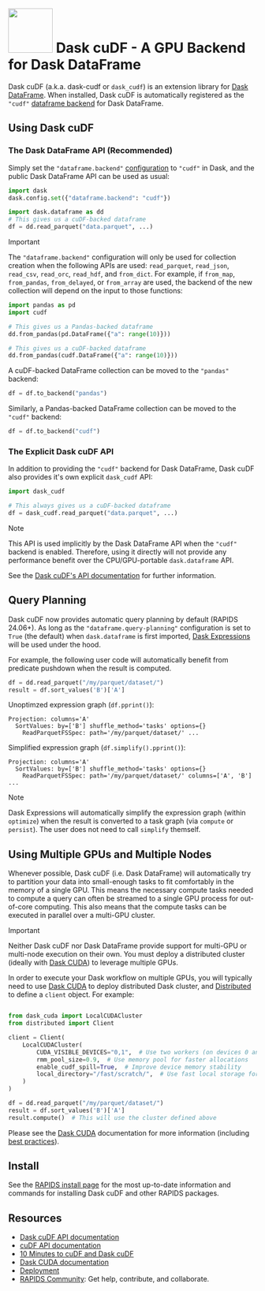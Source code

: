 # <div align="left"><img src="img/rapids_logo.png" width="90px"/>&nbsp;Dask cuDF - A GPU Backend for Dask DataFrame</div>

Dask cuDF (a.k.a. dask-cudf or `dask_cudf`) is an extension library for [Dask DataFrame](https://docs.dask.org/en/stable/dataframe.html). When installed, Dask cuDF is automatically registered as the `"cudf"` [dataframe backend](https://docs.dask.org/en/stable/how-to/selecting-the-collection-backend.html) for Dask DataFrame.

## Using Dask cuDF

### The Dask DataFrame API (Recommended)

Simply set the `"dataframe.backend"` [configuration](https://docs.dask.org/en/stable/configuration.html) to `"cudf"` in Dask, and the public Dask DataFrame API can be used as usual:

```python
import dask
dask.config.set({"dataframe.backend": "cudf"})

import dask.dataframe as dd
# This gives us a cuDF-backed dataframe
df = dd.read_parquet("data.parquet", ...)
```

> [!IMPORTANT]
> The `"dataframe.backend"` configuration will only be used for collection creation when the following APIs are used: `read_parquet`, `read_json`, `read_csv`, `read_orc`, `read_hdf`, and `from_dict`. For example, if `from_map`, `from_pandas`, `from_delayed`, or `from_array` are used, the backend of the new collection will depend on the input to those functions:

```python
import pandas as pd
import cudf

# This gives us a Pandas-backed dataframe
dd.from_pandas(pd.DataFrame({"a": range(10)}))

# This gives us a cuDF-backed dataframe
dd.from_pandas(cudf.DataFrame({"a": range(10)}))
```

A cuDF-backed DataFrame collection can be moved to the `"pandas"` backend:

```python
df = df.to_backend("pandas")
```

Similarly, a Pandas-backed DataFrame collection can be moved to the `"cudf"` backend:

```python
df = df.to_backend("cudf")
```

### The Explicit Dask cuDF API

In addition to providing the `"cudf"` backend for Dask DataFrame, Dask cuDF also provides it's own explicit `dask_cudf` API:

```python
import dask_cudf

# This always gives us a cuDF-backed dataframe
df = dask_cudf.read_parquet("data.parquet", ...)
```

> [!NOTE]
> This API is used implicitly by the Dask DataFrame API when the `"cudf"` backend is enabled. Therefore, using it directly will not provide any performance benefit over the CPU/GPU-portable `dask.dataframe` API.

See the [Dask cuDF's API documentation](https://docs.rapids.ai/api/dask-cudf/stable/) for further information.

## Query Planning

Dask cuDF now provides automatic query planning by default (RAPIDS 24.06+). As long as the `"dataframe.query-planning"` configuration is set to `True` (the default) when `dask.dataframe` is first imported, [Dask Expressions](https://github.com/dask/dask-expr) will be used under the hood.

For example, the following user code will automatically benefit from predicate pushdown when the result is computed.

```python
df = dd.read_parquet("/my/parquet/dataset/")
result = df.sort_values('B')['A']
```

Unoptimzed expression graph (`df.pprint()`):
```
Projection: columns='A'
  SortValues: by=['B'] shuffle_method='tasks' options={}
    ReadParquetFSSpec: path='/my/parquet/dataset/' ...
```

Simplified expression graph (`df.simplify().pprint()`):
```
Projection: columns='A'
  SortValues: by=['B'] shuffle_method='tasks' options={}
    ReadParquetFSSpec: path='/my/parquet/dataset/' columns=['A', 'B'] ...
```

> [!NOTE]
> Dask Expressions will automatically simplify the expression graph (within `optimize`) when the result is converted to a task graph (via `compute` or `persist`). The user does not need to call `simplify` themself.


## Using Multiple GPUs and Multiple Nodes

Whenever possible, Dask cuDF (i.e. Dask DataFrame) will automatically try to partition your data into small-enough tasks to fit comfortably in the memory of a single GPU. This means the necessary compute tasks needed to compute a query can often be streamed to a single GPU process for out-of-core computing. This also means that the compute tasks can be executed in parallel over a multi-GPU cluster.

> [!IMPORTANT]
> Neither Dask cuDF nor Dask DataFrame provide support for multi-GPU or multi-node execution on their own. You must deploy a distributed cluster (ideally with [Dask CUDA](https://docs.rapids.ai/api/dask-cuda/stable/)) to leverage multiple GPUs.

In order to execute your Dask workflow on multiple GPUs, you will typically need to use [Dask CUDA](https://docs.rapids.ai/api/dask-cuda/stable/) to deploy distributed Dask cluster, and [Distributed](https://distributed.dask.org/en/stable/client.html) to define a `client` object. For example:

```python

from dask_cuda import LocalCUDACluster
from distributed import Client

client = Client(
    LocalCUDACluster(
        CUDA_VISIBLE_DEVICES="0,1",  # Use two workers (on devices 0 and 1)
        rmm_pool_size=0.9,  # Use memory pool for faster allocations
        enable_cudf_spill=True,  # Improve device memory stability
        local_directory="/fast/scratch/",  # Use fast local storage for spilling
    )
)

df = dd.read_parquet("/my/parquet/dataset/")
result = df.sort_values('B')['A']
result.compute()  # This will use the cluster defined above
```

Please see the [Dask CUDA](https://docs.rapids.ai/api/dask-cuda/stable/) documentation for more information (including [best practices](https://docs.rapids.ai/api/dask-cuda/stable/examples/best-practices/)).

## Install

See the [RAPIDS install page](https://docs.rapids.ai/install) for the most up-to-date information and commands for installing Dask cuDF and other RAPIDS packages.

## Resources

- [Dask cuDF API documentation](https://docs.rapids.ai/api/dask-cudf/stable/)
- [cuDF API documentation](https://docs.rapids.ai/api/cudf/stable/)
- [10 Minutes to cuDF and Dask cuDF](https://docs.rapids.ai/api/cudf/stable/user_guide/10min/)
- [Dask CUDA documentation](https://docs.rapids.ai/api/dask-cuda/stable/)
- [Deployment](https://docs.rapids.ai/deployment/stable/)
- [RAPIDS Community](https://rapids.ai/learn-more/#get-involved): Get help, contribute, and collaborate.
